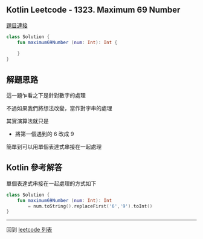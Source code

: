 ## Kotlin Leetcode - 1323. Maximum 69 Number

[題目連接](https://leetcode.com/problems/maximum-69-number/)

```kotlin
class Solution {
    fun maximum69Number (num: Int): Int {
        
    }
}
```

## 解題思路

這一題乍看之下是針對數字的處理

不過如果我們將想法改變，當作對字串的處理

其實演算法就只是
- 將第一個遇到的 6 改成 9

簡單到可以用單個表達式串接在一起處理

## Kotlin 參考解答
單個表達式串接在一起處理的方式如下

```kotlin
class Solution {
    fun maximum69Number (num: Int): Int 
        = num.toString().replaceFirst('6','9').toInt()
}
```

------

回到 [leetcode 列表](index.md)
